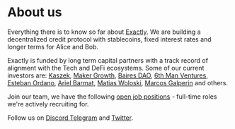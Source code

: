 # About us
Everything there is to know so far about [Exactly](https://exactly.finance).
We are building a decentralized credit protocol with stablecoins, fixed interest rates and longer terms for Alice and Bob.

Exactly is funded by long term capital partners with a track record of alignment with the Tech and DeFi ecosystems. 
Some of our current investors are: [Kaszek](https://www.kaszek.com), [Maker Growth](https://twitter.com/MakerGrowth), [Baires DAO](https://twitter.com/bairesdao), [6th Man Ventures](https://www.6thman.ventures), [Esteban Ordano](https://github.com/eordano), [Ariel Barmat](https://github.com/abarmat), [Matias Woloski](https://github.com/woloski), [Marcos Galperin](https://twitter.com/marcos_galperin) and others.

Join our team, we have the following [open job positions](https://github.com/exactly-finance/about/tree/main/jobs) - full-time roles we're actively recruiting for. 

Follow us on [Discord](https://discord.gg/nFKzxNvz),[Telegram](https://t.me/exactlyFinance) and [Twitter](https://twitter.com/exactly_finance).
